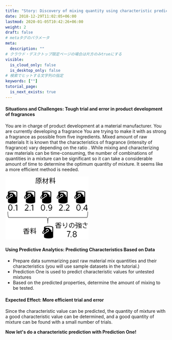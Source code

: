 ```yaml
---
title: "Story: Discovery of mixing quantity using characteristic prediction"
date: 2018-12-29T11:02:05+06:00
lastmod: 2020-01-05T10:42:26+06:00
weight: 2
draft: false
# metaタグのパラメータ
meta:
  description: ""
# クラウド・デスクトップ限定ページの場合は片方のみtrueにする
visible:
  is_cloud_only: false
  is_desktop_only: false
# 検索でヒットする文字列の指定
keywords: [""]
tutorial_page:
  is_next_exists: true
---
```


#### Situations and Challenges: Tough trial and error in product development of fragrances

You are in charge of product development at a material manufacturer. You are currently developing a fragrance
You are trying to make it with as strong a fragrance as possible from five ingredients. Mixed amount of raw materials
It is known that the characteristics of fragrance (intensity of fragrance) vary depending on the ratio .
While mixing and characterizing raw materials can be time-consuming, the number of combinations of quantities in a mixture can be significant
so it can take a considerable amount of time to determine the optimum quantity of mixture. It seems like a more
efficient method is needed.

![](../img_en/t_slide24.png)

#### Using Predictive Analytics: Predicting Characteristics Based on Data

- Prepare data summarizing past raw material mix quantities and their characteristics (you will use sample datasets in the tutorial.)
- Prediction One is used to predict characteristic values for untested mixtures
- Based on the predicted properties, determine the amount of mixing to be tested.

#### Expected Effect: More efficient trial and error

Since the characteristic value can be predicted, the quantity of mixture with a good characteristic value can be determined, and a good quantity of mixture can be found with a small number of trials.

**Now let's do a characteristic prediction with Prediction One!**
